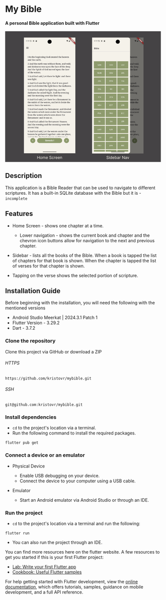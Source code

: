 # My Bible
#### A personal Bible application built with Flutter

![Banner Screenshots](assets/images/banner.png "App screenshots")

## Description

This application is a Bible Reader that can be used to navigate to different scriptures.
It has a built-in SQLite database with the Bible but it is - `incomplete`

## Features
* Home Screen - shows one chapter at a time.
    * Lower navigation - shows the current book and chapter and the chevron icon buttons allow
    for navigation to the next and previous chapter.
* Sidebar - lists all the books of the Bible. When a book is tapped the list of chapters for that
    book is shown. When the chapter is tapped the list of verses for that chapter is shown.

* Tapping on the verse shows the selected portion of scripture.

## Installation Guide

Before beginning with the installation, you will need the following with the mentioned versions

* Android Studio Meerkat | 2024.3.1 Patch 1
* Flutter Version - 3.29.2
* Dart - 3.7.2

### Clone the repository

Clone this project via GitHub or download a ZIP

###### HTTPS
```
https://github.com/kristovr/mybible.git
```
###### SSH
```
git@github.com:kristovr/mybible.git
```

### Install dependencies
* `cd` to the project's location via a terminal.
* Run the following command to install the required packages.
```
flutter pub get
```

### Connect a device or an emulator
* Physical Device
    * Enable USB debugging on your device.
    * Connect the device to your computer using a USB cable.

* Emulator
    * Start an Android emulator via Android Studio or through an IDE.

### Run the project

* `cd` to the project's location via a terminal and run the following:
```
flutter run
```
* You can also run the project through an IDE.

You can find more resources here on the flutter website.
A few resources to get you started if this is your first Flutter project:

- [Lab: Write your first Flutter app](https://docs.flutter.dev/get-started/codelab)
- [Cookbook: Useful Flutter samples](https://docs.flutter.dev/cookbook)

For help getting started with Flutter development, view the
[online documentation](https://docs.flutter.dev/), which offers tutorials,
samples, guidance on mobile development, and a full API reference.
